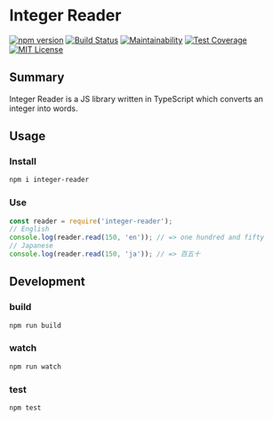 # Integer Reader

[![npm version](https://badge.fury.io/js/integer-reader.svg)](https://badge.fury.io/js/integer-reader) [![Build Status](https://travis-ci.org/pb10001/integer-reader.svg?branch=master)](https://travis-ci.org/pb10001/integer-reader) [![Maintainability](https://api.codeclimate.com/v1/badges/18fb8ee4a3e70f94a644/maintainability)](https://codeclimate.com/github/pb10001/integer-reader/maintainability) [![Test Coverage](https://api.codeclimate.com/v1/badges/18fb8ee4a3e70f94a644/test_coverage)](https://codeclimate.com/github/pb10001/integer-reader/test_coverage) [![MIT License](http://img.shields.io/badge/license-MIT-blue.svg?style=flat)](LICENSE)

## Summary

Integer Reader is a JS library written in TypeScript which converts an integer into words.

## Usage

### Install

```sh
npm i integer-reader
```

### Use

```javascript
const reader = require('integer-reader');
// English
console.log(reader.read(150, 'en')); // => one hundred and fifty
// Japanese
console.log(reader.read(150, 'ja')); // => 百五十
```

## Development

### build

```sh
npm run build
```

### watch

```sh
npm run watch
```

### test

```sh
npm test
```
